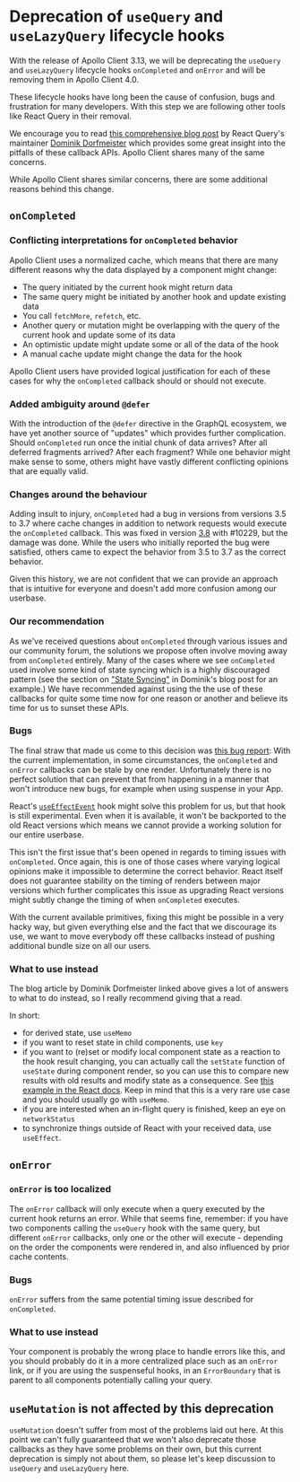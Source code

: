 # Deprecation of `useQuery` and `useLazyQuery` lifecycle hooks

With the release of Apollo Client 3.13, we will be deprecating the `useQuery`
and `useLazyQuery` lifecycle hooks `onCompleted` and `onError` and will be removing them in Apollo Client 4.0.

These lifecycle hooks have long been the cause of confusion, bugs and
frustration for many developers. With this step we are following other tools
like React Query in their removal.

We encourage you to read [this comprehensive blog post](https://tkdodo.eu/blog/breaking-react-querys-api-on-purpose) by React Query's maintainer [Dominik Dorfmeister](https://github.com/tkdodo) which provides some great insight into the pitfalls of these callback APIs. Apollo Client shares many of the same concerns.

While Apollo Client shares similar concerns, there are some additional reasons behind this change.

## `onCompleted`

### Conflicting interpretations for `onCompleted` behavior

Apollo Client uses a normalized cache, which means that there are many different
reasons why the data displayed by a component might change:

* The query initiated by the current hook might return data
* The same query might be initiated by another hook and update existing data
* You call `fetchMore`, `refetch`, etc.
* Another query or mutation might be overlapping with the query of the current hook and
  update some of its data
* An optimistic update might update some or all of the data of the hook
* A manual cache update might change the data for the hook

Apollo Client users have provided logical justification for each of these cases for why the `onCompleted` callback should or should not execute.

### Added ambiguity around `@defer`

With the introduction of the `@defer` directive in the GraphQL
ecosystem, we have yet another source of "updates" which provides further
complication.
Should `onCompleted` run once the initial chunk of data arrives? After all
deferred fragments arrived? After each fragment?
While one behavior might make sense to some, others might have vastly different conflicting opinions that are equally valid.

### Changes around the behaviour

Adding insult to injury, `onCompleted` had a bug in versions from versions 3.5 to 3.7
where cache changes in addition to network requests would execute the `onCompleted`
callback. This was fixed in version [3.8](https://github.com/apollographql/apollo-client/releases/tag/v3.8.0) with #10229, but the damage was done.
While the users who initially reported the bug were satisfied, others came to
expect the behavior from 3.5 to 3.7 as the correct behavior.

Given this history, we are not confident that we can provide an approach that is intuitive for everyone and doesn't add more confusion among our userbase.

### Our recommendation

As we've received questions about `onCompleted` through various issues and our
community forum, the solutions we propose often involve moving away from
`onCompleted` entirely. Many of the cases where we see `onCompleted` used
involve some kind of state syncing which is a highly discouraged pattern (see
the section on ["State
Syncing"](https://tkdodo.eu/blog/breaking-react-querys-api-on-purpose#state-syncing)
in Dominik's blog post for an example.) We have recommended against using the
the use of these callbacks for quite some time now for one reason or another and
believe its time for us to sunset these APIs.

### Bugs

The final straw that made us come to this decision was [this bug report](https://github.com/apollographql/apollo-client/issues/12316):
With the current implementation, in some circumstances, the `onCompleted` and
`onError` callbacks can be stale by one render. Unfortunately there is no perfect
solution that can prevent that from happening in a manner that won't introduce new bugs,
for example when using suspense in your App.

React's [`useEffectEvent`](https://react.dev/learn/separating-events-from-effects#declaring-an-effect-event)
hook might solve this problem for us, but that hook is still experimental.
Even when it is available, it won't be backported to the old React versions
which means we cannot provide a working solution for our entire userbase.

This isn't the first issue that's been opened in regards to timing issues with
`onCompleted`. Once again, this is one of those cases where varying logical
opinions make it impossible to determine the correct behavior. React itself does
not guarantee stability on the timing of renders between major versions which
further complicates this issue as upgrading React versions might subtly change
the timing of when `onCompleted` executes.

With the current available primitives, fixing this might be possible in a very
hacky way, but given everything else and the fact that we discourage its use, we
want to move everybody off these callbacks instead of pushing additional bundle
size on all our users.

### What to use instead

The blog article by Dominik Dorfmeister linked above gives a lot of answers to what
to do instead, so I really recommend giving that a read.

In short:

* for derived state, use `useMemo`
* if you want to reset state in child components, use `key`
* if you want to (re)set or modify local component state as a reaction to the hook
  result changing, you can actually call the `setState`
  function of `useState` during component render, so you can use this to compare
  new results with old results and modify state as a consequence.
  See [this example in the React docs](https://react.dev/reference/react/useState#storing-information-from-previous-renders).
  Keep in mind that this is a very rare use case and you should usually go with `useMemo`.
* if you are interested when an in-flight query is finished, keep an eye on `networkStatus`
* to synchronize things outside of React with your received data, use `useEffect`.

## `onError`

### `onError` is too localized

The `onError` callback will only execute when a query executed by the current hook
returns an error.
While that seems fine, remember: if you have two components calling the `useQuery`
hook with the same query, but different `onError` callbacks, only one or the other
will execute - depending on the order the components were rendered in, and also
influenced by prior cache contents.

### Bugs

`onError` suffers from the same potential timing issue described for `onCompleted`.

### What to use instead

Your component is probably the wrong place to handle errors like this, and you
should probably do it in a more centralized place such as an `onError` link, or
if you are using the suspenseful hooks, in an `ErrorBoundary` that is parent to
all components potentially calling your query.

## `useMutation` is not affected by this deprecation

`useMutation` doesn't suffer from most of the problems laid out here.
At this point we can't fully guaranteed that we won't also deprecate those
callbacks as they have some problems on their own, but this current deprecation
is simply not about them, so please let's keep discussion to `useQuery` and
`useLazyQuery` here.
